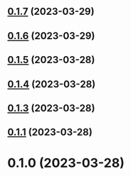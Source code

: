 ## [0.1.7](https://github.com/jucian0/turbo-version/compare/v0.1.6...v0.1.7) (2023-03-29)

## [0.1.6](https://github.com/jucian0/turbo-version/compare/v0.1.5...v0.1.6) (2023-03-29)

## [0.1.5](https://github.com/jucian0/turbo-version/compare/v0.1.4...v0.1.5) (2023-03-28)

## [0.1.4](https://github.com/jucian0/turbo-version/compare/v0.1.3...v0.1.4) (2023-03-28)

## [0.1.3](https://github.com/jucian0/turbo-version/compare/v0.1.2...v0.1.3) (2023-03-28)

## [0.1.1](https://github.com/jucian0/turbo-version/compare/v0.1.0...v0.1.1) (2023-03-28)

# 0.1.0 (2023-03-28)
